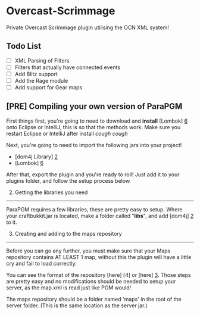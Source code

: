 Overcast-Scrimmage
==================

Private Overcast Scrimmage plugin utilising the OCN XML system!

Todo List
---------
- [ ] XML Parsing of Filters
- [ ] Filters that actually have connected events
- [ ] Add Blitz support
- [ ] Add the Rage module
- [ ] Add support for Gear maps

[PRE] Compiling your own version of ParaPGM
-------------------------------------------
First things first, you're going to need to download and **install** [Lombok] [6] onto Eclipse or IntelliJ, this is so that the methods work. Make sure you restart Eclipse or IntelliJ after install *cough* *cough*

Next, you're going to need to import the following jars into your project!
- [dom4j Library] [2]
- [Lombok] [6]

After that, export the plugin and you're ready to roll! Just add it to your plugins folder, and follow the setup process below.


2. Getting the libraries you need
---------------------------------
ParaPGM requires a few libraries, these are pretty easy to setup.
Where your craftbukkit.jar is located, make a folder called "**libs**", and add [dom4j] [2] to it.

3. Creating and adding to the maps repository
---------------------------------------------
Before you can go any further, you must make sure that your Maps repository contains AT LEAST 1 map, without this the plugin will have a little cry and fail to load correctly.

You can see the format of the repository [here] [4] or [here] [3]. Those steps are pretty easy and no modifications should be needed to setup your server, as the map.xml is read just like PGM would!

The maps repository should be a folder named 'maps' in the root of the server folder. (This is the same location as the server jar.)


[2]: http://scrimmage1.teamloading.com/dom4j.jar "dom4j"
[3]: https://maps.oc.tc/ "Overcast Maps"
[6]: http://projectlombok.org/ "Project Lombok"
